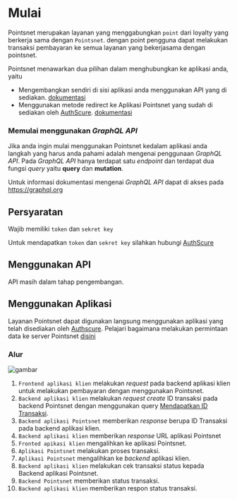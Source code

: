 # Mulai

Pointsnet merupakan layanan yang menggabungkan `point` dari loyalty yang berkerja sama dengan `Pointsnet`. dengan point pengguna dapat melakukan transaksi pembayaran ke semua layanan yang bekerjasama dengan pointsnet.

Pointsnet menawarkan dua pilihan dalam menghubungkan ke aplikasi anda, yaitu

 - Mengembangkan sendiri di sisi aplikasi anda menggunakan API yang di sediakan. [dokumentasi](#menggunakan-api)
 - Menggunakan metode redirect ke Aplikasi Pointsnet yang sudah di sediakan oleh [AuthScure](https://authscure.com.my). [dokumentasi](#menggunakan-aplikasi)

### Memulai menggunakan *GraphQL API*

Jika anda ingin mulai menggunakan Pointsnet kedalam aplikasi anda langkah yang harus anda pahami adalah mengenai penggunaan *GraphQL API*. Pada *GraphQL API* hanya terdapat satu *endpoint* dan terdapat dua fungsi *query* yaitu **query** dan **mutation**.

<aside class="success">
  Untuk informasi dokumentasi mengenai <i>GraphQL API</i> dapat di akses pada <a href="https://graphql.org" target="_blank">https://graphql.org</a>
</aside>

## Persyaratan
 
 Wajib memiliki `token` dan `sekret key`

 Untuk mendapatkan `token` dan `sekret key` silahkan hubungi [AuthScure](https://authscure.com.my)

## Menggunakan API

API masih dalam tahap pengembangan.

## Menggunakan Aplikasi

Layanan Pointsnet dapat digunakan langsung menggunakan aplikasi yang telah disediakan oleh [Authscure](https://authscure.com.my). Pelajari bagaimana melakukan permintaan data ke server Pointsnet [disini](#http-s-request)

### Alur

![gambar](apppointsnet.png)

1. ```Frontend aplikasi klien``` melakukan *request* pada backend aplikasi klien untuk melakukan pembayaran dengan menggunakan Pointsnet.
2. ```Backend aplikasi klien``` melakukan *request create* ID transaksi pada backend Pointsnet dengan menggunakan query [Mendapatkan ID Transaksi](#mendapatkan-id-transaksi).
3. ```Backend aplikasi Pointsnet```  memberikan *response* berupa ID Transaksi pada backend aplikasi klien.
4. ```Backend aplikasi klien``` memberikan *response* URL aplikasi Pointsnet
5. ```Fronted apikasi klien``` mengalihkan ke aplikasi Pointsnet.
6. ```Aplikasi Pointsnet``` melakukan proses transaksi.
7. ```Aplikasi Pointsnet``` mengalihkan ke *backend* aplikasi klien.
8. ```Backend aplikasi klien``` melakukan cek transaksi status kepada Backend aplikasi Pointsnet.
9. ```Backend Pointsnet``` memberikan status transaksi.
10. ```Backend aplikasi klien``` memberikan respon status transaksi. 
